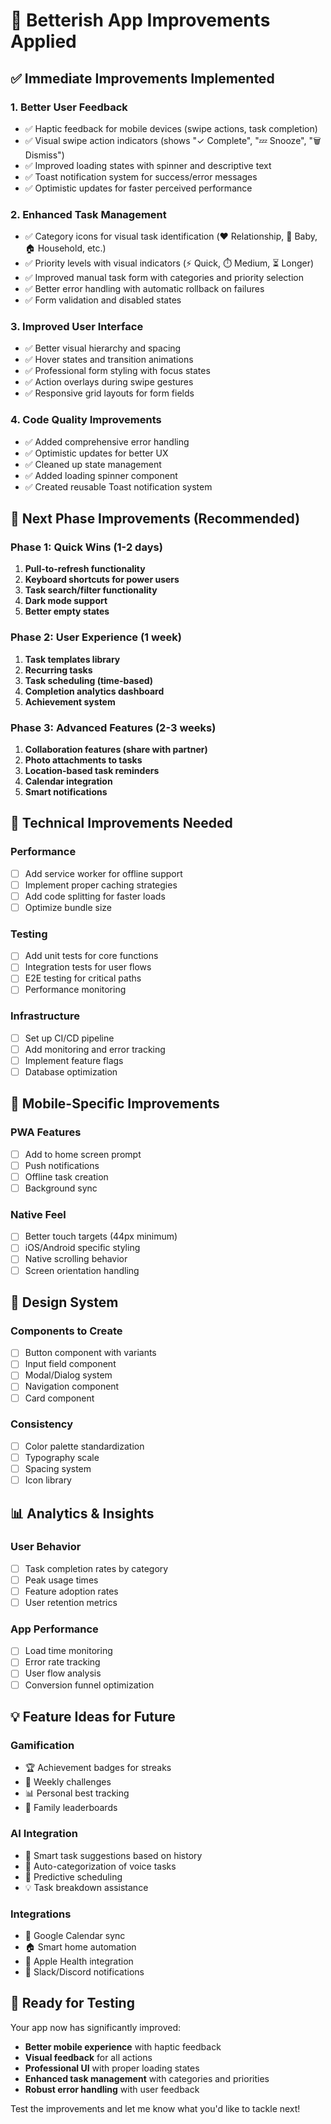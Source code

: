 # 🚀 Betterish App Improvements Applied

## ✅ Immediate Improvements Implemented

### 1. **Better User Feedback**
- ✅ Haptic feedback for mobile devices (swipe actions, task completion)
- ✅ Visual swipe action indicators (shows "✓ Complete", "💤 Snooze", "🗑️ Dismiss")
- ✅ Improved loading states with spinner and descriptive text
- ✅ Toast notification system for success/error messages
- ✅ Optimistic updates for faster perceived performance

### 2. **Enhanced Task Management**
- ✅ Category icons for visual task identification (❤️ Relationship, 👶 Baby, 🏠 Household, etc.)
- ✅ Priority levels with visual indicators (⚡ Quick, ⏱️ Medium, ⏳ Longer)
- ✅ Improved manual task form with categories and priority selection
- ✅ Better error handling with automatic rollback on failures
- ✅ Form validation and disabled states

### 3. **Improved User Interface**
- ✅ Better visual hierarchy and spacing
- ✅ Hover states and transition animations
- ✅ Professional form styling with focus states
- ✅ Action overlays during swipe gestures
- ✅ Responsive grid layouts for form fields

### 4. **Code Quality Improvements**
- ✅ Added comprehensive error handling
- ✅ Optimistic updates for better UX
- ✅ Cleaned up state management
- ✅ Added loading spinner component
- ✅ Created reusable Toast notification system

## 🎯 Next Phase Improvements (Recommended)

### Phase 1: Quick Wins (1-2 days)
1. **Pull-to-refresh functionality**
2. **Keyboard shortcuts for power users**
3. **Task search/filter functionality**
4. **Dark mode support**
5. **Better empty states**

### Phase 2: User Experience (1 week)
1. **Task templates library**
2. **Recurring tasks**
3. **Task scheduling (time-based)**
4. **Completion analytics dashboard**
5. **Achievement system**

### Phase 3: Advanced Features (2-3 weeks)
1. **Collaboration features (share with partner)**
2. **Photo attachments to tasks**
3. **Location-based task reminders**
4. **Calendar integration**
5. **Smart notifications**

## 🔧 Technical Improvements Needed

### Performance
- [ ] Add service worker for offline support
- [ ] Implement proper caching strategies
- [ ] Add code splitting for faster loads
- [ ] Optimize bundle size

### Testing
- [ ] Add unit tests for core functions
- [ ] Integration tests for user flows
- [ ] E2E testing for critical paths
- [ ] Performance monitoring

### Infrastructure
- [ ] Set up CI/CD pipeline
- [ ] Add monitoring and error tracking
- [ ] Implement feature flags
- [ ] Database optimization

## 📱 Mobile-Specific Improvements

### PWA Features
- [ ] Add to home screen prompt
- [ ] Push notifications
- [ ] Offline task creation
- [ ] Background sync

### Native Feel
- [ ] Better touch targets (44px minimum)
- [ ] iOS/Android specific styling
- [ ] Native scrolling behavior
- [ ] Screen orientation handling

## 🎨 Design System

### Components to Create
- [ ] Button component with variants
- [ ] Input field component
- [ ] Modal/Dialog system
- [ ] Navigation component
- [ ] Card component

### Consistency
- [ ] Color palette standardization
- [ ] Typography scale
- [ ] Spacing system
- [ ] Icon library

## 📊 Analytics & Insights

### User Behavior
- [ ] Task completion rates by category
- [ ] Peak usage times
- [ ] Feature adoption rates
- [ ] User retention metrics

### App Performance
- [ ] Load time monitoring
- [ ] Error rate tracking
- [ ] User flow analysis
- [ ] Conversion funnel optimization

## 💡 Feature Ideas for Future

### Gamification
- 🏆 Achievement badges for streaks
- 🎯 Weekly challenges
- 📊 Personal best tracking
- 👥 Family leaderboards

### AI Integration
- 🤖 Smart task suggestions based on history
- 📝 Auto-categorization of voice tasks
- 🔮 Predictive scheduling
- 💡 Task breakdown assistance

### Integrations
- 📅 Google Calendar sync
- 🏠 Smart home automation
- 📱 Apple Health integration
- 💬 Slack/Discord notifications

## 🚀 Ready for Testing

Your app now has significantly improved:
- **Better mobile experience** with haptic feedback
- **Visual feedback** for all actions
- **Professional UI** with proper loading states
- **Enhanced task management** with categories and priorities
- **Robust error handling** with user feedback

Test the improvements and let me know what you'd like to tackle next!
